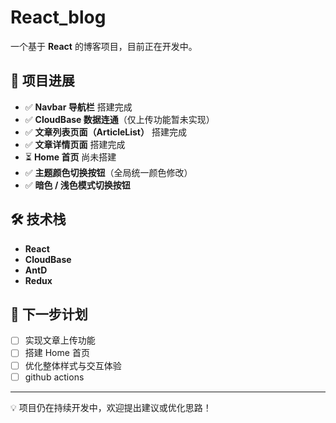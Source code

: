 # React_blog

一个基于 **React** 的博客项目，目前正在开发中。  

## 📌 项目进展

- ✅ **Navbar 导航栏** 搭建完成  
- ✅ **CloudBase 数据连通**（仅上传功能暂未实现）  
- ✅ **文章列表页面（ArticleList）** 搭建完成  
- ✅ **文章详情页面** 搭建完成  
- ⏳ **Home 首页** 尚未搭建  
- ✅ **主题颜色切换按钮**（全局统一颜色修改）  
- ✅ **暗色 / 浅色模式切换按钮**  

## 🛠 技术栈

- **React**  
- **CloudBase**
- **AntD**
- **Redux**

## 🚀 下一步计划

- [ ] 实现文章上传功能  
- [ ] 搭建 Home 首页  
- [ ] 优化整体样式与交互体验  
- [ ] github actions

---

💡 项目仍在持续开发中，欢迎提出建议或优化思路！
